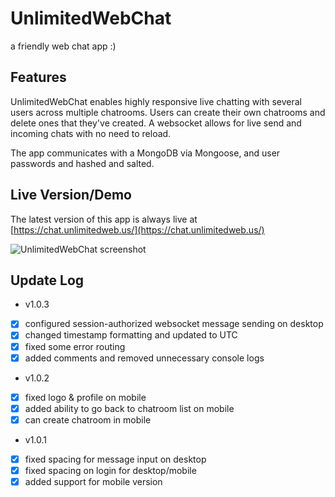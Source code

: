 # UnlimitedWebChat
a friendly web chat app :)

## Features
UnlimitedWebChat enables highly responsive live chatting with several users across multiple chatrooms.  Users can create their own chatrooms and delete ones that they've created.  A websocket allows for live send and incoming chats with no need to reload.

The app communicates with a MongoDB via Mongoose, and user passwords and hashed and salted.

## Live Version/Demo
The latest version of this app is always live at [https://chat.unlimitedweb.us/](https://chat.unlimitedweb.us/)

![UnlimitedWebChat screenshot](https://chat.unlimitedweb.us/screenshot.png)

## Update Log

- v1.0.3
- [x] configured session-authorized websocket message sending on desktop
- [x] changed timestamp formatting and updated to UTC
- [x] fixed some error routing
- [x] added comments and removed unnecessary console logs

- v1.0.2
- [x] fixed logo & profile on mobile
- [x] added ability to go back to chatroom list on mobile
- [x] can create chatroom in mobile

- v1.0.1
- [x] fixed spacing for message input on desktop
- [x] fixed spacing on login for desktop/mobile
- [x] added support for mobile version
